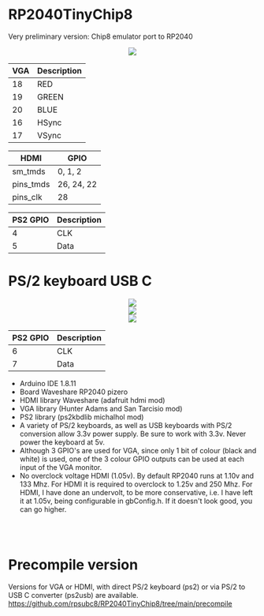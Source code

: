# RP2040TinyChip8
Very preliminary version: Chip8 emulator port to RP2040
<center><img src='https://raw.githubusercontent.com/rpsubc8/RP2040TinyChip8/main/preview/rp2040pizero.jpg'></center>

| VGA   | Description |
| ----- | ------------|
| 18    | RED         | 
| 19    | GREEN       |
| 20    | BLUE        |
| 16    | HSync       |
| 17    | VSync       |

| HDMI      | GPIO        |
| --------- | ------------|
| sm_tmds   | 0, 1, 2     |
| pins_tmds | 26, 24, 22  |
| pins_clk  | 28          |

| PS2 GPIO  | Description |
| --------- | ----------- |
|  4        | CLK         |
|  5        | Data        |

<h1>PS/2 keyboard USB C</h1>

<center><img src='https://raw.githubusercontent.com/rpsubc8/RP2040TinyChip8/main/preview/usb2usbc.jpg'></center>

<center><img src='https://raw.githubusercontent.com/rpsubc8/RP2040TinyChip8/main/preview/ps2usb.jpg'></center>

<center><img src='https://raw.githubusercontent.com/rpsubc8/RP2040TinyChip8/main/preview/boardps2usbc.jpg'></center>

| PS2 GPIO  | Description |
| --------- | ----------- |
|  6        | CLK         |
|  7        | Data        |





<ul>
 <li>Arduino IDE 1.8.11</li>
 <li>Board Waveshare RP2040 pizero</li>
 <li>HDMI library Waveshare (adafruit hdmi mod)</li>
 <li>VGA library (Hunter Adams and San Tarcisio mod)</li>
 <li>PS2 library (ps2kbdlib michalhol mod)</li>
 <li>A variety of PS/2 keyboards, as well as USB keyboards with PS/2 conversion allow 3.3v power supply. Be sure to work with 3.3v. Never power the keyboard at 5v.</li>
 <li>Although 3 GPIO's are used for VGA, since only 1 bit of colour (black and white) is used, one of the 3 colour GPIO outputs can be used at each input of the VGA monitor.</li>
 <li>No overclock voltage HDMI (1.05v). By default RP2040 runs at 1.10v and 133 Mhz. For HDMI it is required to overclock to 1.25v and 250 Mhz. For HDMI, I have done an undervolt, to be more conservative, i.e. I have left it at 1.05v, being configurable in gbConfig.h. If it doesn't look good, you can go higher.</li>
</ul>
<br><br>

<h1>Precompile version</h1>
Versions for VGA or HDMI, with direct PS/2 keyboard (ps2) or via PS/2 to USB C converter (ps2usb) are available.<br>
<a href='https://github.com/rpsubc8/RP2040TinyChip8/tree/main/precompile'>https://github.com/rpsubc8/RP2040TinyChip8/tree/main/precompile</a>
